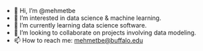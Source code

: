 - 👋 Hi, I’m @mehmetbe
- 👀 I’m interested in data science & machine learning.
- 🌱 I’m currently learning data science software.
- 💞️ I’m looking to collaborate on projects involving data modeling.
- 📫 How to reach me: mehmetbe@buffalo.edu

<!---
mehmetbe/mehmetbe is a ✨ special ✨ repository because its `README.md` (this file) appears on your GitHub profile.
You can click the Preview link to take a look at your changes.
--->
